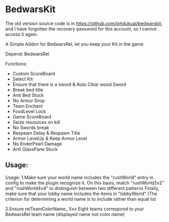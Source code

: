 # BedwarsKit
The old version source code is in https://github.com/lxhdukuai/bedwarskit, and I have forgotten the recovery password for this account, so I cannot access it again.

A Simple Addon for BedwarsRel, let you keep your Kit in the game

Depend: BedwarsRel

Functions:
- Custom ScoreBoard
- Select Kit
- Ensure that there is a sword & Auto Clear wood Sword
- Break bed title
- Anti Bed Stuck
- No Armor Drop
- Team Enchant
- FoodLevel Lock
- Game ScoreBoard
- Seize resources on kill
- No Swords break
- Respawn Delay & Respawn Title
- Armor LevelUp & Keep Armor Level
- No EnderPearl Damage
- Anti GlassPane Stuck

## Usage:
Usage:
1.Make sure your world name includes the "rushWorld" entry in config to make the plugin recognize it.
On this basis, match "rushWorld2v2" and "rushWorld4v4" to distinguish between two different patterns
Finally, make sure that your lobby name includes the items in "lobbyWorld"
(The criterion for determining a world name is to include rather than equal to)

2.Ensure relTeamColorName_ Xxx Eight teams correspond to your BedwarsRel team name
(displayed name not color name)
